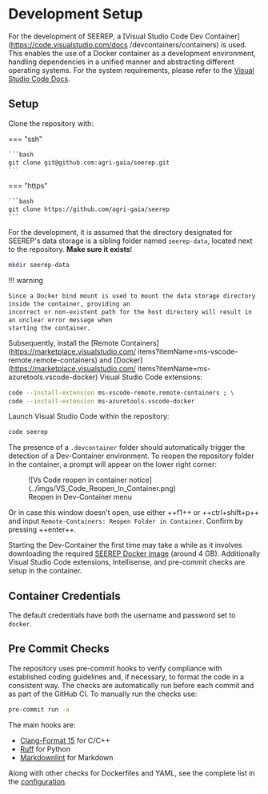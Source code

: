 # Development Setup

For the development of SEEREP, a [Visual Studio Code Dev Container](https://code.visualstudio.com/docs
/devcontainers/containers) is used. This enables the use of a Docker container as a development environment,
handling dependencies in a unified manner and abstracting different operating systems.
For the system requirements, please refer to the
[Visual Studio Code Docs](https://code.visualstudio.com/docs/devcontainers/containers#_system-requirements).

## Setup

Clone the repository with:

<!-- markdownlint-disable MD046 -->
=== "ssh"

    ```bash
    git clone git@github.com:agri-gaia/seerep.git
    ```

=== "https"

    ```bash
    git clone https://github.com/agri-gaia/seerep
    ```

For the development, it is assumed that the directory designated for SEEREP's data storage is a sibling folder named
`seerep-data`, located next to the repository. **Make sure it exists**!

```bash
mkdir seerep-data
```

!!! warning

    Since a Docker bind mount is used to mount the data storage directory inside the container, providing an
    incorrect or non-existent path for the host directory will result in an unclear error message when
    starting the container.

<!-- markdownlint-enable MD046 -->

Subsequently, install the [Remote Containers](https://marketplace.visualstudio.com/
items?itemName=ms-vscode-remote.remote-containers) and [Docker](https://marketplace.visualstudio.com/
items?itemName=ms-azuretools.vscode-docker) Visual Studio Code extensions:

```bash
code --install-extension ms-vscode-remote.remote-containers ; \
code --install-extension ms-azuretools.vscode-docker
```

Launch Visual Studio Code within the repository:

```bash
code seerep
```

The presence of a `.devcontainer` folder should automatically trigger the detection of a Dev-Container environment.
To reopen the repository folder in the container, a prompt will appear on the lower right corner:

<figure markdown>
  ![Vs Code reopen in container notice](../imgs/VS_Code_Reopen_In_Container.png)
  <figcaption> Reopen in Dev-Container menu </figcaption>
</figure>

Or in case this window doesn't open, use either ++f1++ or ++ctrl+shift+p++ and input
`Remote-Containers: Reopen Folder in Container`. Confirm by pressing ++enter++.

Starting the Dev-Container the first time may take a while as it involves downloading the required
[SEEREP Docker image](https://github.com/agri-gaia/seerep/pkgs/container/seerep_base) (around 4 GB).
Additionally Visual Studio Code extensions, Intellisense, and pre-commit checks are setup in the container.

## Container Credentials

The default credentials have both the username and password set to `docker`.

## Pre Commit Checks

The repository uses pre-commit hooks to verify compliance with established coding guidelines and,
if necessary, to format the code in a consistent way. The checks are automatically run before each commit and
as part of the GitHub CI. To manually run the checks use:

```bash
pre-commit run -a
```

The main hooks are:

- [Clang-Format 15](https://clang.llvm.org/docs/ClangFormat.html) for C/C++
- [Ruff](https://docs.astral.sh/ruff/) for Python
- [Markdownlint](https://github.com/igorshubovych/markdownlint-cli) for Markdown

Along with other checks for Dockerfiles and YAML, see the complete list in the
[configuration](https://github.com/agri-gaia/seerep/blob/main/.pre-commit-config.yaml).

